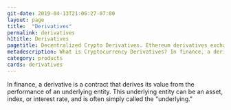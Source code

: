 ```yaml
---
git-date: 2019-04-13T21:06:27-07:00
layout: page
title:  "Derivatives"
permalink: derivatives
h1title: Derivatives
pagetitle: Decentralized Crypto Derivatives. Ethereum derivatives exchanges and platforms.   
metadescription: What is Cryptocurrency Derivatives? In finance, a derivative is a contract that derives its value from the performance of an underlying entity. This underlying entity can be an asset, index, or interest rate, and is often simply called the underlying.
category: products
cards: derivatives
---
```

In finance, a derivative is a contract that derives its value from the performance of an underlying entity. This underlying entity can be an asset, index, or interest rate, and is often simply called the "underlying."
